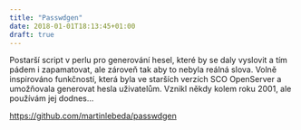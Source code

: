 ```yaml
---
title: "Passwdgen"
date: 2018-01-01T18:13:45+01:00
draft: true
---
```


Postarší script v perlu pro generování hesel, které by se daly vyslovit a tím
pádem i zapamatovat, ale zároveň tak aby to nebyla reálná slova.
Volně inspirováno funkčností, která byla ve starších verzích SCO OpenServer a
umožňovala generovat hesla uživatelům. Vznikl někdy kolem roku 2001, ale používám jej dodnes...

<!--more-->

https://github.com/martinlebeda/passwdgen
